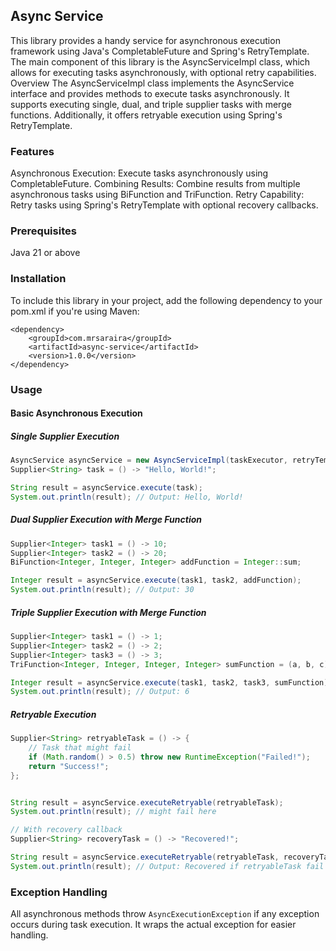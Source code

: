 ## Async Service

This library provides a handy service for asynchronous execution framework using Java's CompletableFuture and Spring's RetryTemplate. The main component of this library is the AsyncServiceImpl class, which allows for executing tasks asynchronously, with optional retry capabilities.
Overview
The AsyncServiceImpl class implements the AsyncService interface and provides methods to execute tasks asynchronously. It supports executing single, dual, and triple supplier tasks with merge functions. Additionally, it offers retryable execution using Spring's RetryTemplate.

### Features
Asynchronous Execution: Execute tasks asynchronously using CompletableFuture.
Combining Results: Combine results from multiple asynchronous tasks using BiFunction and TriFunction.
Retry Capability: Retry tasks using Spring's RetryTemplate with optional recovery callbacks.

### Prerequisites
Java 21 or above

### Installation
To include this library in your project, add the following dependency to your pom.xml if you're using Maven:
```
<dependency>
    <groupId>com.mrsaraira</groupId>
    <artifactId>async-service</artifactId>
    <version>1.0.0</version>
</dependency>
```

### Usage

#### Basic Asynchronous Execution

##### Single Supplier Execution

```java
AsyncService asyncService = new AsyncServiceImpl(taskExecutor, retryTemplate);
Supplier<String> task = () -> "Hello, World!";

String result = asyncService.execute(task);
System.out.println(result); // Output: Hello, World!

```

##### Dual Supplier Execution with Merge Function

```java
Supplier<Integer> task1 = () -> 10;
Supplier<Integer> task2 = () -> 20;
BiFunction<Integer, Integer, Integer> addFunction = Integer::sum;

Integer result = asyncService.execute(task1, task2, addFunction);
System.out.println(result); // Output: 30

```

##### Triple Supplier Execution with Merge Function

```java
Supplier<Integer> task1 = () -> 1;
Supplier<Integer> task2 = () -> 2;
Supplier<Integer> task3 = () -> 3;
TriFunction<Integer, Integer, Integer, Integer> sumFunction = (a, b, c) -> a + b + c;

Integer result = asyncService.execute(task1, task2, task3, sumFunction);
System.out.println(result); // Output: 6

```

##### Retryable Execution

```java
Supplier<String> retryableTask = () -> {
    // Task that might fail
    if (Math.random() > 0.5) throw new RuntimeException("Failed!");
    return "Success!";
};


String result = asyncService.executeRetryable(retryableTask);
System.out.println(result); // might fail here

// With recovery callback
Supplier<String> recoveryTask = () -> "Recovered!";

String result = asyncService.executeRetryable(retryableTask, recoveryTask);
System.out.println(result); // Output: Recovered if retryableTask fail x times

```

### Exception Handling
All asynchronous methods throw `AsyncExecutionException` if any exception occurs during task execution. It wraps the actual exception for easier handling.

